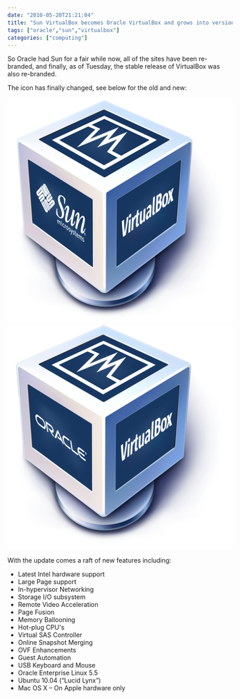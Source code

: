 ```yaml
---
date: "2010-05-20T21:21:04"
title: "Sun VirtualBox becomes Oracle VirtualBox and grows into version 3.2"
tags: ["oracle","sun","virtualbox"]
categories: ["computing"]
---
```


So Oracle had Sun for a fair while now, all of the sites have been re-branded, and finally, as of Tuesday, the stable release of VirtualBox was also re-branded.

The icon has finally changed, see below for the old and new:
<!--more-->
![alt text](sun_virtualbox.png "Sun Virtual Box") ![alt text](virtualbox.png "Oracle Virtual Box")

With the update comes a raft of new features including:

* Latest Intel hardware support
* Large Page support
* In-hypervisor Networking
* Storage I/O subsystem
* Remote Video Acceleration
* Page Fusion
* Memory Ballooning
* Hot-plug CPU's
* Virtual SAS Controller
* Online Snapshot Merging
* OVF Enhancements
* Guest Automation
* USB Keyboard and Mouse
* Oracle Enterprise Linux 5.5
* Ubuntu 10.04 (“Lucid Lynx”)
* Mac OS X – On Apple hardware only
